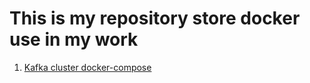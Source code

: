 # This is my repository store docker use in my work

1. [Kafka cluster docker-compose](kafka_cluster.md)
